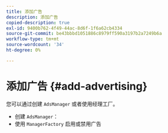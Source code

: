 ```yaml
---
title: 添加广告
description: 添加广告
copied-description: true
exl-id: 9400b762-4f49-44ac-8d6f-1f6a62cb4334
source-git-commit: be43bbbd1051886c8979ff590a3197b2a7249b6a
workflow-type: tm+mt
source-wordcount: '34'
ht-degree: 0%

---
```


# 添加广告 {#add-advertising}

您可以通过创建 `AdsManager` 或者使用经理工厂。

* 创建 `AdsManager`：
* 使用 `ManagerFactory` 启用或禁用广告
